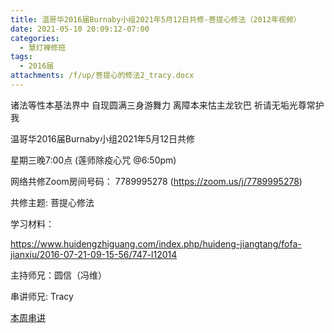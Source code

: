 ```yaml
---
title: 温哥华2016届Burnaby小组2021年5月12日共修-菩提心修法（2012年视频）
date: 2021-05-10 20:09:12-07:00
categories:
  - 慧灯禅修班
tags:
  - 2016届
attachments: /f/up/菩提心的修法2_tracy.docx
---
```

诸法等性本基法界中 自现圆满三身游舞力 离障本来怙主龙钦巴 祈请无垢光尊常护我

温哥华2016届Burnaby小组2021年5月12日共修 

星期三晚7:00点 (莲师除疫心咒 @6:50pm)

网络共修Zoom房间号码： 7789995278 (<https://zoom.us/j/7789995278>)

共修主题: 菩提心修法

学习材料：

<https://www.huidengzhiguang.com/index.php/huideng-jiangtang/fofa-jianxiu/2016-07-21-09-15-56/747-l12014>



主持师兄：圆信（冯维）

串讲师兄: Tracy

[本周串讲](https://hdvblob.blob.core.windows.net/hdv/f/up/菩提心的修法2_tracy.docx)
